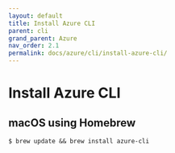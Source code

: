 ```yaml
---
layout: default
title: Install Azure CLI
parent: cli
grand_parent: Azure
nav_order: 2.1
permalink: docs/azure/cli/install-azure-cli/
---
```


# Install Azure CLI

## macOS using Homebrew

```console
$ brew update && brew install azure-cli
```

